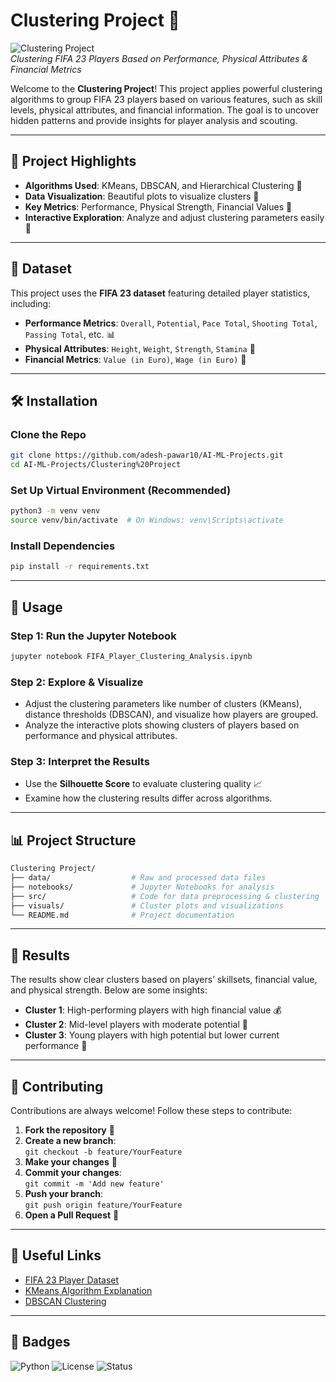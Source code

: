 
# Clustering Project 🧩

![Clustering Project](https://img.shields.io/badge/AI--ML%20Project-Clustering-green)  
_Clustering FIFA 23 Players Based on Performance, Physical Attributes & Financial Metrics_

Welcome to the **Clustering Project**! This project applies powerful clustering algorithms to group FIFA 23 players based on various features, such as skill levels, physical attributes, and financial information. The goal is to uncover hidden patterns and provide insights for player analysis and scouting.

---

## 🚀 Project Highlights

- **Algorithms Used**: KMeans, DBSCAN, and Hierarchical Clustering 🧠
- **Data Visualization**: Beautiful plots to visualize clusters 🎨
- **Key Metrics**: Performance, Physical Strength, Financial Values 💸
- **Interactive Exploration**: Analyze and adjust clustering parameters easily 🔧

---

## 📝 Dataset

This project uses the **FIFA 23 dataset** featuring detailed player statistics, including:

- **Performance Metrics**: `Overall`, `Potential`, `Pace Total`, `Shooting Total`, `Passing Total`, etc. 📊
- **Physical Attributes**: `Height`, `Weight`, `Strength`, `Stamina` 💪
- **Financial Metrics**: `Value (in Euro)`, `Wage (in Euro)` 💼

---

## 🛠️ Installation

### Clone the Repo

```bash
git clone https://github.com/adesh-pawar10/AI-ML-Projects.git
cd AI-ML-Projects/Clustering%20Project
```

### Set Up Virtual Environment (Recommended)

```bash
python3 -m venv venv
source venv/bin/activate  # On Windows: venv\Scripts\activate
```

### Install Dependencies

```bash
pip install -r requirements.txt
```

---

## 🚀 Usage

### Step 1: Run the Jupyter Notebook

```bash
jupyter notebook FIFA_Player_Clustering_Analysis.ipynb
```

### Step 2: Explore & Visualize

- Adjust the clustering parameters like number of clusters (KMeans), distance thresholds (DBSCAN), and visualize how players are grouped.
- Analyze the interactive plots showing clusters of players based on performance and physical attributes.

### Step 3: Interpret the Results

- Use the **Silhouette Score** to evaluate clustering quality 📈
- Examine how the clustering results differ across algorithms.

---

## 📊 Project Structure

```bash
Clustering Project/
├── data/                  # Raw and processed data files
├── notebooks/             # Jupyter Notebooks for analysis
├── src/                   # Code for data preprocessing & clustering
├── visuals/               # Cluster plots and visualizations
└── README.md              # Project documentation
```

---

## 📌 Results

The results show clear clusters based on players’ skillsets, financial value, and physical strength. Below are some insights:
- **Cluster 1**: High-performing players with high financial value 💰
- **Cluster 2**: Mid-level players with moderate potential 🔄
- **Cluster 3**: Young players with high potential but lower current performance 🚀

---

## 🤝 Contributing

Contributions are always welcome! Follow these steps to contribute:

1. **Fork the repository** 🔁
2. **Create a new branch**:  
   `git checkout -b feature/YourFeature`
3. **Make your changes** 🔧
4. **Commit your changes**:  
   `git commit -m 'Add new feature'`
5. **Push your branch**:  
   `git push origin feature/YourFeature`
6. **Open a Pull Request** 🌟

---

## 🔗 Useful Links

- [FIFA 23 Player Dataset](https://www.kaggle.com/datasets/poojap94/fifa-23-player-dataset)  
- [KMeans Algorithm Explanation](https://scikit-learn.org/stable/modules/generated/sklearn.cluster.KMeans.html)  
- [DBSCAN Clustering](https://scikit-learn.org/stable/modules/generated/sklearn.cluster.DBSCAN.html)  

---

## 🚀 Badges

![Python](https://img.shields.io/badge/Python-3.8%2B-blue)
![License](https://img.shields.io/badge/License-MIT-green)
![Status](https://img.shields.io/badge/Status-Active-brightgreen)
